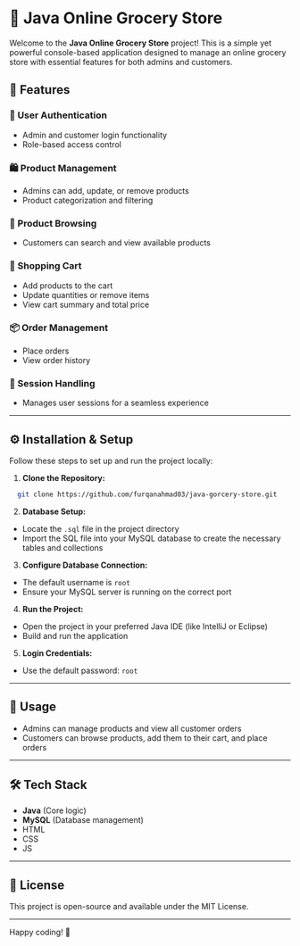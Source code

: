 # 🛒 Java Online Grocery Store

Welcome to the **Java Online Grocery Store** project! This is a simple yet powerful console-based application designed to manage an online grocery store with essential features for both admins and customers.

## 🚀 Features

### 👥 User Authentication

- Admin and customer login functionality
- Role-based access control

### 🛍️ Product Management

- Admins can add, update, or remove products
- Product categorization and filtering

### 🔎 Product Browsing

- Customers can search and view available products

### 🛒 Shopping Cart

- Add products to the cart
- Update quantities or remove items
- View cart summary and total price

### 📦 Order Management

- Place orders
- View order history

### 🔑 Session Handling

- Manages user sessions for a seamless experience

---

## ⚙️ Installation & Setup

Follow these steps to set up and run the project locally:

1. **Clone the Repository:**

```bash
  git clone https://github.com/furqanahmad03/java-gorcery-store.git
```

2. **Database Setup:**

- Locate the `.sql` file in the project directory
- Import the SQL file into your MySQL database to create the necessary tables and collections

3. **Configure Database Connection:**

- The default username is `root`
- Ensure your MySQL server is running on the correct port

4. **Run the Project:**

- Open the project in your preferred Java IDE (like IntelliJ or Eclipse)
- Build and run the application

5. **Login Credentials:**

- Use the default password: `root`

---

## 📘 Usage

- Admins can manage products and view all customer orders
- Customers can browse products, add them to their cart, and place orders

---

## 🛠️ Tech Stack

- **Java** (Core logic)
- **MySQL** (Database management)
- HTML
- CSS
- JS

---

## 📄 License

This project is open-source and available under the MIT License.

---

Happy coding! 🚀
